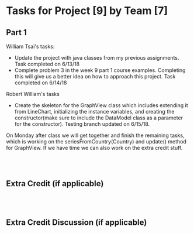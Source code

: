 Tasks for Project [9] by Team [7]
============================================

Part 1
---------

William Tsai's tasks: 
- Update the project with java classes from my previous assignments. Task completed on 6/13/18
- Complete problem 3 in the week 9 part 1 course examples. Completing this will give us a better idea on how to approach this project. Task completed on 6/14/18

Robert William's tasks
- Create the skeleton for the GraphView class which includes extending it from LineChart, initializing the instance variables, and creating the constructor(make sure to include the DataModel class as a parameter for the constructor). Testing branch updated on 6/15/18.

On Monday after class we will get together and finish the remaining tasks, which is working on the seriesFromCountry(Country) and update() method for GraphView. If we have time we can also work on the extra credit stuff.


<br><br>

Extra Credit (if applicable)
-----------------------



<br><br>

Extra Credit Discussion (if applicable)
-----------------------



<br><br>

